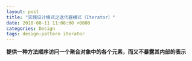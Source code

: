 ```yaml
---
layout: post
title: "实践设计模式之迭代器模式（Iterator）"
date: 2018-08-11 11:08:00 +0800
categories: Design
tags: design-pattern iterator
---
```


**提供一种方法顺序访问一个聚合对象中的各个元素，而又不暴露其内部的表示**